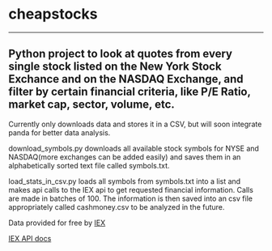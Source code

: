 # cheapstocks
---

Python project to look at quotes from every single stock listed on the New York Stock Exchance and on the NASDAQ Exchange, and filter by certain financial criteria, like P/E Ratio, market cap, sector, volume, etc.
---
Currently only downloads data and stores it in a CSV, but will soon integrate panda for better data analysis. 

download_symbols.py downloads all available stock symbols for NYSE and NASDAQ(more exchanges can be added easily) and saves them in an alphabetically sorted text file called symbols.txt.

load_stats_in_csv.py loads all symbols from symbols.txt into a list and makes api calls to the IEX api to get requested financial information. Calls are made in batches of 100. The information is then saved into an csv file appropriately called cashmoney.csv to be analyzed in the future. 


Data provided for free by [IEX](https://iextrading.com/developer)

[IEX API docs](https://iextrading.com/developer/docs/)
